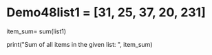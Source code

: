 # Demo48list1 = [31, 25, 37, 20, 231] 
item_sum= sum(list1) 
 
print("Sum of all items in the given list: ", item_sum)
